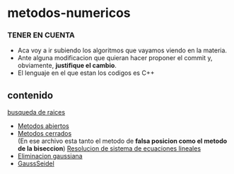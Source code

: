 # metodos-numericos
### TENER EN CUENTA
- Aca voy a ir subiendo los algoritmos que vayamos viendo en la materia.
- Ante alguna modificacion que quieran hacer proponer el commit y, obviamente, **justifique el cambio**.
- El lenguaje en el que estan los codigos es C++

## contenido
[busqueda de raices](https://github.com/angelo59930/metodos-numericos/tree/main/busqueda-de-raices)
  - [Metodos abiertos](https://github.com/angelo59930/metodos-numericos/tree/main/busqueda-de-raices/metodos-abiertos)
  - [Metodos cerrados](https://github.com/angelo59930/metodos-numericos/tree/main/busqueda-de-raices/metodos-cerrados)  
    (En ese archivo esta tanto el metodo de **falsa posicion como el metodo de la biseccion**)
[Resolucion de sistema de ecuaciones lineales](https://github.com/angelo59930/metodos-numericos/tree/main/resolucion-sist-ecuaciones)
  - [Eliminacion gaussiana](https://github.com/angelo59930/metodos-numericos/tree/main/resolucion-sist-ecuaciones/eliminaciongaussiana)
  - [GaussSeidel](https://github.com/angelo59930/metodos-numericos/tree/main/resolucion-sist-ecuaciones/gaussSeidel)

